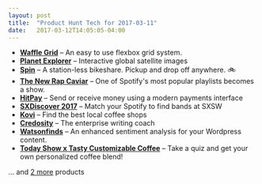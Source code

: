```yaml
---
layout: post
title:  "Product Hunt Tech for 2017-03-11"
date:   2017-03-12T14:05:05-04:00
---
```


* **[Waffle Grid](https://www.producthunt.com/posts/waffle-grid?utm_campaign=producthunt-api&utm_medium=api&utm_source=Application%3A+Daily+Digest+RSS+%28ID%3A+3202%29)** – An easy to use flexbox grid system.
* **[Planet Explorer](https://www.producthunt.com/posts/planet-explorer?utm_campaign=producthunt-api&utm_medium=api&utm_source=Application%3A+Daily+Digest+RSS+%28ID%3A+3202%29)** – Interactive global satellite images
* **[Spin](https://www.producthunt.com/posts/spin-2?utm_campaign=producthunt-api&utm_medium=api&utm_source=Application%3A+Daily+Digest+RSS+%28ID%3A+3202%29)** – A station-less bikeshare. Pickup and drop off anywhere. 🚲
* **[The New Rap Caviar](https://www.producthunt.com/posts/the-new-rap-caviar?utm_campaign=producthunt-api&utm_medium=api&utm_source=Application%3A+Daily+Digest+RSS+%28ID%3A+3202%29)** – One of Spotify's most popular playlists becomes a show.
* **[HitPay](https://www.producthunt.com/posts/hitpay?utm_campaign=producthunt-api&utm_medium=api&utm_source=Application%3A+Daily+Digest+RSS+%28ID%3A+3202%29)** – Send or receive money using a modern payments interface
* **[SXDiscover 2017](https://www.producthunt.com/posts/sxdiscover-2017?utm_campaign=producthunt-api&utm_medium=api&utm_source=Application%3A+Daily+Digest+RSS+%28ID%3A+3202%29)** – Match your Spotify to find bands at SXSW
* **[Kovi](https://www.producthunt.com/posts/kovi?utm_campaign=producthunt-api&utm_medium=api&utm_source=Application%3A+Daily+Digest+RSS+%28ID%3A+3202%29)** – Find the best local coffee shops
* **[Credosity](https://www.producthunt.com/posts/credosity?utm_campaign=producthunt-api&utm_medium=api&utm_source=Application%3A+Daily+Digest+RSS+%28ID%3A+3202%29)** – The enterprise writing coach
* **[Watsonfinds](https://www.producthunt.com/posts/watsonfinds?utm_campaign=producthunt-api&utm_medium=api&utm_source=Application%3A+Daily+Digest+RSS+%28ID%3A+3202%29)** – An enhanced sentiment analysis for your Wordpress content.
* **[Today Show x Tasty Customizable Coffee](https://www.producthunt.com/posts/today-show-x-tasty-customizable-coffee?utm_campaign=producthunt-api&utm_medium=api&utm_source=Application%3A+Daily+Digest+RSS+%28ID%3A+3202%29)** – Take a quiz and get your own personalized coffee blend!

… and [2 more](https://www.producthunt.com/tech) products